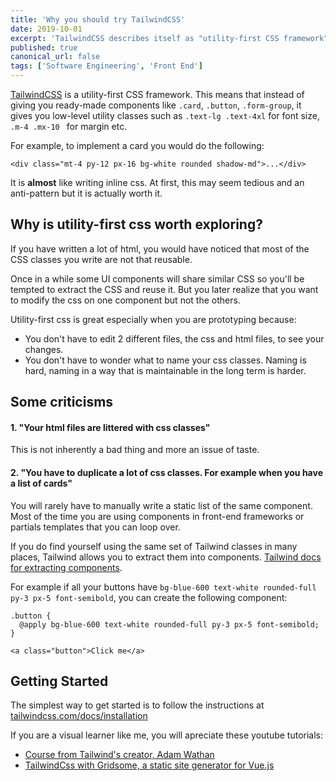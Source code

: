 ```yaml
---
title: 'Why you should try TailwindCSS'
date: 2019-10-01
excerpt: 'TailwindCSS describes itself as "utility-first CSS framework". This means that instead of giving you ready-made components like card, nav, form-group, it gives you low-level utility classes such as font-size, padding, margin. It is almost like writing inline css.'
published: true
canonical_url: false
tags: ['Software Engineering', 'Front End']
---
```


[TailwindCSS](https://tailwindcss.com/) is a utility-first CSS framework. This means that instead of giving you ready-made components like `.card`, `.button`, `.form-group`, it gives you low-level utility classes such as `.text-lg .text-4xl` for font size, `.m-4 .mx-10 ` for margin etc. 


For example, to implement a card you would do the following:

```
<div class="mt-4 py-12 px-16 bg-white rounded shadow-md">...</div>
```

It is **almost** like writing inline css.
At first, this may seem tedious and an anti-pattern but it is actually worth it.

## Why is utility-first css worth exploring?

If you have written a lot of html, you would have noticed that most of the CSS classes you write are not that reusable.

Once in a while some UI components will share similar CSS so you'll be tempted to extract the CSS and reuse it. But you later realize that you want to modify the css on one component but not the others.

Utility-first css is great especially when you are prototyping because:
- You don't have to edit 2 different files, the css and html files, to see your changes.
- You don't have to wonder what to name your css classes. Naming is hard, naming in a way that is maintainable in the long term is harder.


## Some criticisms

#### 1. "Your html files are littered with css classes"

This is not inherently a bad thing and more an issue of taste. 


#### 2. "You have to duplicate a lot of css classes. For example when you have a list of cards"

You will rarely have to manually write a static list of the same component. Most of the time you are using components in front-end frameworks or partials templates that you can loop over.


If you do find yourself using the same set of Tailwind classes in many places, Tailwind allows you to extract them into components. [Tailwind docs for extracting components](https://tailwindcss.com/docs/extracting-components).

For example if all your buttons have `bg-blue-600 text-white rounded-full py-3 px-5 font-semibold`, you can create the following component:
```
.button {
  @apply bg-blue-600 text-white rounded-full py-3 px-5 font-semibold;
}
```
```
<a class="button">Click me</a>
```


## Getting Started

The simplest way to get started is to follow the instructions at [tailwindcss.com/docs/installation](https://tailwindcss.com/docs/installation/)

If you are a visual learner like me, you will apreciate these youtube tutorials:
- [Course from Tailwind's creator, Adam Wathan](https://www.youtube.com/watch?v=21HuwjmuS7A&list=PL7CcGwsqRpSM3w9BT_21tUU8JN2SnyckR)
- [TailwindCss with Gridsome, a static site generator for Vue.js](https://www.youtube.com/watch?v=uHo6o1TNQeE)